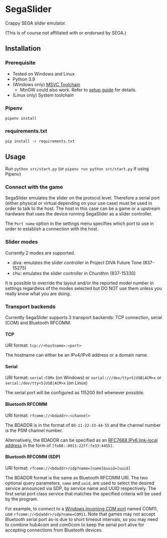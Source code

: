 # SegaSlider

Crappy SEGA slider emulator.

(This is of course not affiliated with or endorsed by SEGA.)

## Installation

### Prerequisite

- Tested on Windows and Linux
- Python 3.9
- (Windows only) [MSVC Toolchain](https://visualstudio.microsoft.com/downloads/)
  - MinGW could also work. Refer to [setup guide](https://wiki.python.org/moin/WindowsCompilers#GCC_-_MinGW_.28x86.29) for details.
- (Linux only) System toolchain

### Pipenv

```
pipenv install
```

### requirements.txt

```
pip install -r requirements.txt
```

## Usage

Run `python src/start.py` (or `pipenv run python src/start.py` if using Pipenv)

### Connect with the game

SegaSlider emulates the slider on the protocol level. Therefore a serial port (either physical or virtual depending on your use case) must be used in order to talk to the host. The host in this case can be a game or a upstream hardware that uses the device running SegaSlider as a slider controller.

The `Port name` option in the settings menu specifies which port to use in order to establish a connection with the host.

### Slider modes

Currently 2 modes are supported.

- diva: emulates the slider controller in Project DIVA Future Tone (837-15275)
- chu: emulates the slider controller in Chunithm (837-15330)

It is possible to override the layout and/or the reported model number in settings regardless of the modes selected but DO NOT use them unless you really know what you are doing.

### Transport backends

Currently SegaSlider supports 3 transport backends: TCP connection, serial (COM) and Bluetooth RFCOMM.

#### TCP

URI format: `tcp://<hostname>:<port>`

The hostname can either be an IPv4/IPv6 address or a domain name.

#### Serial

URI format: `serial:COMx` (on Windows) or `serial:///dev/tty<S|USB|ACM>x` or `serial:/dev/tty<S|USB|ACM>x` (on Linux)

The serial port will be configured as 115200 8n1 whenever possible.

#### Bluetooth RFCOMM

URI format: `rfcomm://<bdaddr>:<channel>`

The BDADDR is in the format of `00-11-22-33-44-55` and the channel number is the PSM channel number.

Alternatively, the BDADDR can be specified as an [RFC7668 IPv6 link-local address](https://tools.ietf.org/html/rfc7668#section-3.2.2) in the form of `[fe80::0011:22ff:fe33:4455]`.

#### Bluetooth RFCOMM (SDP)

URI format: `rfcomm://<bdaddr>/sdp?name=[name]&uuid=[uuid]`

The BDADDR format is the same as Bluetooth RFCOMM URI. The two optional query parameters, `name` and `uuid`, are used to select the desired service announced via SDP, by service name and UUID respectively. The first serial port class service that matches the specified criteria will be used by the program.

For example, to connect to a [Windows incoming COM port](https://www.verizon.com/support/knowledge-base-20605/) named COM11, use `rfcomm://<bdaddr>/sdp?name=COM11`. Note that games may not accept Bluetooth serial port as-is due to short timeout intervals, so you may need to combine hub4com and com0com to keep the serial port alive for accepting connections from Bluetooth devices.

